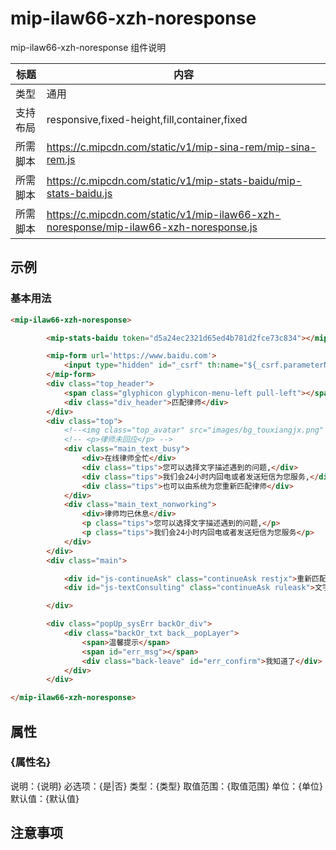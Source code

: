 # mip-ilaw66-xzh-noresponse

mip-ilaw66-xzh-noresponse 组件说明

标题|内容
----|----
类型|通用
支持布局|responsive,fixed-height,fill,container,fixed
所需脚本|https://c.mipcdn.com/static/v1/mip-sina-rem/mip-sina-rem.js
所需脚本|https://c.mipcdn.com/static/v1/mip-stats-baidu/mip-stats-baidu.js
所需脚本|https://c.mipcdn.com/static/v1/mip-ilaw66-xzh-noresponse/mip-ilaw66-xzh-noresponse.js

## 示例

### 基本用法
```html
<mip-ilaw66-xzh-noresponse>

        <mip-stats-baidu token="d5a24ec2321d65ed4b781d2fce73c834"></mip-stats-baidu>

        <mip-form url='https://www.baidu.com'>
            <input type="hidden" id="_csrf" th:name="${_csrf.parameterName}" th:value="${_csrf.token}" />
        </mip-form>
        <div class="top_header">
            <span class="glyphicon glyphicon-menu-left pull-left"></span>
            <div class="div_header">匹配律师</div>
        </div>
        <div class="top">
            <!--<img class="top_avatar" src="images/bg_touxiangjx.png" />-->
            <!-- <p>律师未回应</p> -->
            <div class="main_text_busy">
                <div>在线律师全忙</div>
                <div class="tips">您可以选择文字描述遇到的问题,</div>
                <div class="tips">我们会24小时内回电或者发送短信为您服务,</div>
                <div class="tips">也可以由系统为您重新匹配律师</div>
            </div>
            <div class="main_text_nonworking">
                <div>律师均已休息</div>
                <p class="tips">您可以选择文字描述遇到的问题,</p>
                <p class="tips">我们会24小时内回电或者发送短信为您服务</p>
            </div>
        </div>
        <div class="main">

            <div id="js-continueAsk" class="continueAsk restjx">重新匹配</div>
            <div id="js-textConsulting" class="continueAsk ruleask">文字咨询</div>

        </div>

        <div class="popUp_sysErr backOr_div">
            <div class="backOr_txt back__popLayer">
                <span>温馨提示</span>
                <span id="err_msg"></span>
                <div class="back-leave" id="err_confirm">我知道了</div>
            </div>
        </div>

</mip-ilaw66-xzh-noresponse>
```

## 属性

### {属性名}

说明：{说明}
必选项：{是|否}
类型：{类型}
取值范围：{取值范围}
单位：{单位}
默认值：{默认值}

## 注意事项

